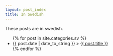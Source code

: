 ```yaml
---
layout: post_index
title: In Swedish
---
```


These posts are in swedish.

<ul class="posts">
    {% for post in site.categories.sv %}
    <li><span>{{ post.date | date_to_string }}</span> &raquo; <a href="{{ post.url }}">{{ post.title }}</a></li>
    {% endfor %}
</ul>

